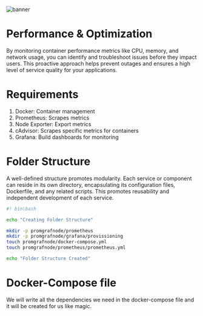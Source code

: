 ![banner](/images/1.jpg)
# Performance & Optimization

By monitoring container performance metrics like CPU, memory, and network usage, you can identify and troubleshoot issues before they impact users. This proactive approach helps prevent outages and ensures a high level of service quality for your applications.

# Requirements

1. Docker: Container management
2. Prometheus: Scrapes metrics
3. Node Exporter: Export metrics
4. cAdvisor: Scrapes specific metrics for containers
5. Grafana: Build dashboards for monitoring

# Folder Structure

A well-defined structure promotes modularity.  Each service or component can reside in its own directory,  encapsulating its configuration files, Dockerfile, and any related scripts.  This promotes reusability and independent development of each service.

```bash
#! bin\bash

echo "Creating Folder Structure"

mkdir -p promgrafnode/prometheus
mkdir -p promgrafnode/grafana/provissioning
touch promgrafnode/docker-compose.yml
touch promgrafnode/prometheus/prometheus.yml

echo "Folder Structure Created"

```

# Docker-Compose file

We will write all the dependencies we need in the docker-compose file and it will be created for us like magic.

```yml


```



